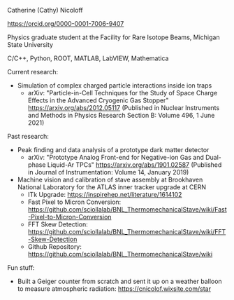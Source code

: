 Catherine (Cathy) Nicoloff

https://orcid.org/0000-0001-7006-9407

Physics graduate student at the Facility for Rare Isotope Beams, Michigan State University

C/C++, Python, ROOT, MATLAB, LabVIEW, Mathematica

Current research:
- Simulation of complex charged particle interactions inside ion traps
  - arXiv: "Particle-in-Cell Techniques for the Study of Space Charge Effects in the Advanced Cryogenic Gas Stopper" https://arxiv.org/abs/2012.05117 (Published in Nuclear Instruments and Methods in Physics Research Section B: Volume 496, 1 June 2021)

Past research:
- Peak finding and data analysis of a prototype dark matter detector
  - arXiv: "Prototype Analog Front-end for Negative-ion Gas and Dual-phase Liquid-Ar TPCs" https://arxiv.org/abs/1901.02587 (Published in Journal of Instrumentation: Volume 14, January 2019)
- Machine vision and calibration of stave assembly at Brookhaven National Laboratory for the ATLAS inner tracker upgrade at CERN 
  - ITk Upgrade: https://inspirehep.net/literature/1614102
  - Fast Pixel to Micron Conversion: https://github.com/sciollalab/BNL_ThermomechanicalStave/wiki/Fast-Pixel-to-Micron-Conversion
  - FFT Skew Detection: https://github.com/sciollalab/BNL_ThermomechanicalStave/wiki/FFT-Skew-Detection
  - Github Repository: https://github.com/sciollalab/BNL_ThermomechanicalStave/wiki

Fun stuff:
- Built a Geiger counter from scratch and sent it up on a weather balloon to measure atmospheric radiation: https://cnicolof.wixsite.com/star

<!---
cnicoloff/cnicoloff is a ✨ special ✨ repository because its `README.md` (this file) appears on your GitHub profile.
You can click the Preview link to take a look at your changes.
--->
